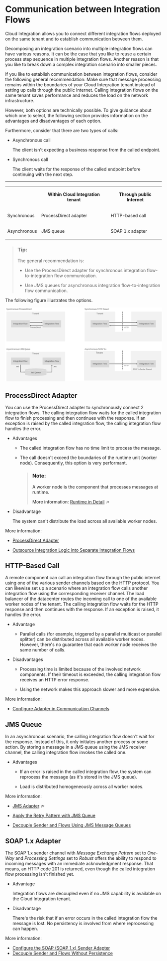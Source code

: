 <!-- loioab5db7bc67c1429ab3b14a724344efce -->

# Communication between Integration Flows

Cloud Integration allows you to connect different integration flows deployed on the same tenant and to establish communication between them.

Decomposing an integration scenario into multiple integration flows can have various reasons. It can be the case that you like to reuse a certain process step sequence in multiple integration flows. Another reason is that you like to break down a complex integration scenario into smaller pieces.

If you like to establish communication between integration flows, consider the following general recommendation: Make sure that message processing remains within the boundaries of your Cloud Integration tenant instead of setting up calls through the public Internet. Calling integration flows on the same tenant saves performance and reduces the load on the network infrastructure.

However, both options are technically possible. To give guidance about which one to select, the following section provides information on the advantages and disadvantages of each option.

Furthermore, consider that there are two types of calls:

-   Asynchronous call

    The client isn't expecting a business response from the called endpoint.

-   Synchronous call

    The client waits for the response of the called endpoint before continuing with the next step.


****


<table>
<tr>
<th valign="top">

 



</th>
<th valign="top">

Within Cloud Integration tenant



</th>
<th valign="top">

Through public Internet



</th>
</tr>
<tr>
<td valign="top">

Synchronous



</td>
<td valign="top">

ProcessDirect adapter



</td>
<td valign="top">

HTTP-based call



</td>
</tr>
<tr>
<td valign="top">

Asynchronous



</td>
<td valign="top">

JMS queue



</td>
<td valign="top">

SOAP 1.x adapter



</td>
</tr>
</table>

> ### Tip:  
> The general recommendation is:
> 
> -   Use the ProcessDirect adapter for synchronous integration flow-to-integration flow communication.
> 
> -   Use JMS queues for asynchronous integration flow-to-integration flow communication.

The following figure illustrates the options.

 ![](images/Flow2Flow_Communication_Options_9c71d86.png) 



<a name="loioab5db7bc67c1429ab3b14a724344efce__section_av2_bqw_bsb"/>

## ProcessDirect Adapter

You can use the ProcessDirect adapter to synchronously connect 2 integration flows. The calling integration flow waits for the called integration flow to finish processing and then continues with the response. If an exception is raised by the called integration flow, the calling integration flow handles the error.

-   Advantages

    -   The called integration flow has no time limit to process the message.

    -   The call doesn't exceed the boundaries of the runtime unit \(worker node\). Consequently, this option is very performant.

        > ### Note:  
        > A worker node is the component that processes messages at runtime.
        > 
        > More information: [Runtime in Detail](https://help.sap.com/viewer/368c481cd6954bdfa5d0435479fd4eaf/Cloud/en-US/bdbc3f0224864ad5b163355ec537f6c6.html "For different customers, separate resources (in terms of: memory, CPU, file system) of the cloud-based integration platform are allocated – although all customers share the same hardware. This concept is also referred to as tenant isolation.") :arrow_upper_right:


-   Disadvantage

    The system can't distribute the load across all available worker nodes.


More information:

-   [ProcessDirect Adapter](processdirect-adapter-7445718.md)

-   [Outsource Integration Logic into Separate Integration Flows](outsource-integration-logic-into-separate-integration-flows-0bcf78d.md)




<a name="loioab5db7bc67c1429ab3b14a724344efce__section_p1c_cqw_bsb"/>

## HTTP-Based Call

A remote component can call an integration flow through the public internet using one of the various sender channels based on the HTTP protocol. You can likewise set up a scenario where an integration flow calls another integration flow using the corresponding receiver channel. The load balancer of the datacenter routes the incoming call to one of the available worker nodes of the tenant. The calling integration flow waits for the HTTP response and then continues with the response. If an exception is raised, it handles the error.

-   Advantage

    -   Parallel calls \(for example, triggered by a parallel multicast or parallel splitter\) can be distributed across all available worker nodes. However, there's no guarantee that each worker node receives the same number of calls.


-   Disadvantages

    -   Processing time is limited because of the involved network components. If their timeout is exceeded, the calling integration flow receives an HTTP error response.

    -   Using the network makes this approach slower and more expensive.



More information:

-   [Configure Adapter in Communication Channels](configure-adapter-in-communication-channels-1f06633.md)




<a name="loioab5db7bc67c1429ab3b14a724344efce__section_bpc_cqw_bsb"/>

## JMS Queue

In an asynchronous scenario, the calling integration flow doesn't wait for the response. Instead of this, it only initiates another process or some action. By storing a message in a JMS queue using the JMS receiver channel, the calling integration flow invokes the called one.

-   Advantages

    -   If an error is raised in the called integration flow, the system can reprocess the message \(as it's stored in the JMS queue\).

    -   Load is distributed homogeneously across all worker nodes.



More information:

-   [JMS Adapter](https://help.sap.com/viewer/987273656c2f47d2aca4e0bfce26c594/Cloud/en-US/0993f2aa14124376a4adc7c5ba95d3f8.html "You configure the JMS adapter to enable asynchronous messaging using message queues.") :arrow_upper_right:

-   [Apply the Retry Pattern with JMS Queue](apply-the-retry-pattern-with-jms-queue-da17d2d.md)

-   [Decouple Sender and Flows Using JMS Message Queues](decouple-sender-and-flows-using-jms-message-queues-3c26902.md)




<a name="loioab5db7bc67c1429ab3b14a724344efce__section_njd_cqw_bsb"/>

## SOAP 1.x Adapter

The SOAP 1.x sender channel with *Message Exchange Pattern* set to *One-Way* and *Processing Settings* set to *Robust* offers the ability to respond to incoming messages with an immediate acknowledgment response. That means, an HTTP code 201 is returned, even though the called integration flow processing isn't finished yet.

-   Advantage

    Integration flows are decoupled even if no JMS capability is available on the Cloud Integration tenant.

-   Disadvantage

    There's the risk that if an error occurs in the called integration flow the message is lost. No persistency is involved from where reprocessing can happen.


More information:

-   [Configure the SOAP \(SOAP 1.x\) Sender Adapter](configure-the-soap-soap-1-x-sender-adapter-a178913.md)
-   [Decouple Sender and Flows Without Persistence](decouple-sender-and-flows-without-persistence-31d4dec.md)


